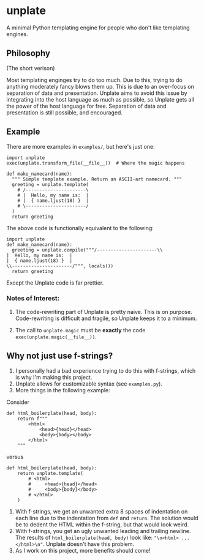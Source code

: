 # unplate
A minimal Python templating engine for people who don't like templating engines.

## Philosophy
(The short verison)

Most templating enginges try to do too much. Due to this, trying to do anything moderately fancy blows them up. This is due to an over-focus on separation of data and presentation. Unplate aims to avoid this issue by integrating into the host language as much as possible, so Unplate gets all the power of the host language for free. Separation of data and presentation is still possible, and encouraged.

## Example

There are more examples in `examples/`, but here's just one:

```python3
import unplate
exec(unplate.transform_file(__file__))  # Where the magic happens

def make_namecard(name):
  """ Simple template example. Return an ASCII-art namecard. """
  greeting = unplate.template(
    # /----------------------\
    # |  Hello, my name is:  |
    # |  { name.ljust(18) }  |
    # \----------------------/
  )
  return greeting
```

The above code is functionally equivalent to the following:

```python3
import unplate
def make_namecard(name):
  greeting = unplate.compile("""/----------------------\\
|  Hello, my name is:  |
|  { name.ljust(18) }  |
\\----------------------/""", locals())
  return greeting
```

Except the Unplate code is far prettier.

### Notes of Interest:

1. The code-rewriting part of Unplate is pretty naive. This is on purpose. Code-rewriting is difficult and fragile, so Unplate keeps it to a minimum.

2. The call to `unplate.magic` must be **exactly** the code `exec(unplate.magic(__file__))`.

## Why not just use f-strings?

1. I personally had a bad experience trying to do this with f-strings, which is why I'm making this project.
2. Unplate allows for customizable syntax (see `examples.py`).
3. More things in the following example:

Consider

```python3
def html_boilerplate(head, body):
    return f"""
        <html>
            <head>{head}</head>
            <body>{body></body>
        </html>
    """
```

versus

```python3
def html_boilerplate(head, body):
    return unplate.template(
        # <html>
        #     <head>{head}</head>
        #     <body>{body}</body>
        # </html>
    )
```

1. With f-strings, we get an unwanted extra 8 spaces of indentation on each line due to the indentation from `def` and `return`. The solution would be to dedent the HTML within the f-string, but that would look weird.
2. With f-strings, you get an ugly unwanted leading and trailing newline. The results of `html_boilerplate(head, body)` look like: `"\n<html> ... </html>\n"`. Unplate doesn't have this problem.
3. As I work on this project, more benefits should come!
